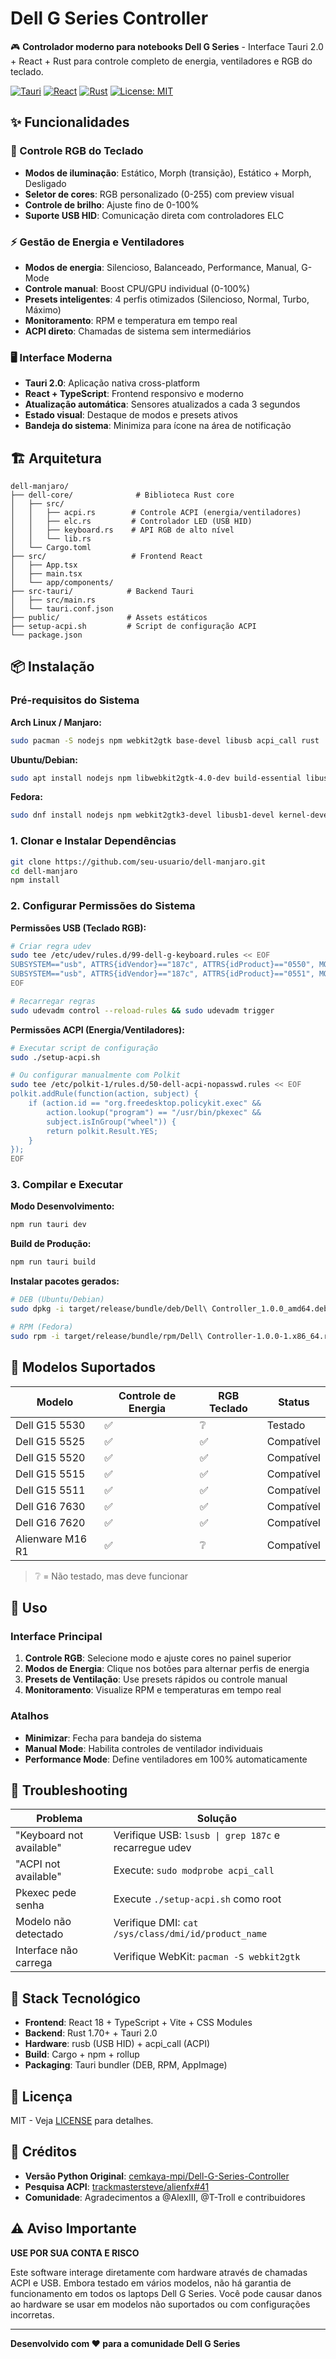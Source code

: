 # Dell G Series Controller

🎮 **Controlador moderno para notebooks Dell G Series** - Interface Tauri 2.0 + React + Rust para controle completo de energia, ventiladores e RGB do teclado.

[![Tauri](https://img.shields.io/badge/Tauri-2.0-24C8DB?style=flat-square)](https://tauri.app/)
[![React](https://img.shields.io/badge/React-18-61DAFB?style=flat-square)](https://reactjs.org/)
[![Rust](https://img.shields.io/badge/Rust-1.70+-000000?style=flat-square)](https://www.rust-lang.org/)
[![License: MIT](https://img.shields.io/badge/License-MIT-yellow.svg?style=flat-square)](https://opensource.org/licenses/MIT)

## ✨ Funcionalidades

### 🎨 Controle RGB do Teclado
- **Modos de iluminação**: Estático, Morph (transição), Estático + Morph, Desligado
- **Seletor de cores**: RGB personalizado (0-255) com preview visual
- **Controle de brilho**: Ajuste fino de 0-100%
- **Suporte USB HID**: Comunicação direta com controladores ELC

### ⚡ Gestão de Energia e Ventiladores
- **Modos de energia**: Silencioso, Balanceado, Performance, Manual, G-Mode
- **Controle manual**: Boost CPU/GPU individual (0-100%)
- **Presets inteligentes**: 4 perfis otimizados (Silencioso, Normal, Turbo, Máximo)
- **Monitoramento**: RPM e temperatura em tempo real
- **ACPI direto**: Chamadas de sistema sem intermediários

### 🖥️ Interface Moderna
- **Tauri 2.0**: Aplicação nativa cross-platform
- **React + TypeScript**: Frontend responsivo e moderno
- **Atualização automática**: Sensores atualizados a cada 3 segundos
- **Estado visual**: Destaque de modos e presets ativos
- **Bandeja do sistema**: Minimiza para ícone na área de notificação

## 🏗️ Arquitetura

```
dell-manjaro/
├── dell-core/              # Biblioteca Rust core
│   ├── src/
│   │   ├── acpi.rs        # Controle ACPI (energia/ventiladores)
│   │   ├── elc.rs         # Controlador LED (USB HID)
│   │   ├── keyboard.rs    # API RGB de alto nível
│   │   └── lib.rs
│   └── Cargo.toml
├── src/                   # Frontend React
│   ├── App.tsx
│   ├── main.tsx
│   └── app/components/
├── src-tauri/            # Backend Tauri
│   ├── src/main.rs
│   └── tauri.conf.json
├── public/               # Assets estáticos
├── setup-acpi.sh         # Script de configuração ACPI
└── package.json
```

## 📦 Instalação

### Pré-requisitos do Sistema

**Arch Linux / Manjaro:**
```bash
sudo pacman -S nodejs npm webkit2gtk base-devel libusb acpi_call rust
```

**Ubuntu/Debian:**
```bash
sudo apt install nodejs npm libwebkit2gtk-4.0-dev build-essential libusb-1.0-0-dev linux-headers-generic rustc cargo
```

**Fedora:**
```bash
sudo dnf install nodejs npm webkit2gtk3-devel libusb1-devel kernel-devel rust cargo
```

### 1. Clonar e Instalar Dependências

```bash
git clone https://github.com/seu-usuario/dell-manjaro.git
cd dell-manjaro
npm install
```

### 2. Configurar Permissões do Sistema

**Permissões USB (Teclado RGB):**
```bash
# Criar regra udev
sudo tee /etc/udev/rules.d/99-dell-g-keyboard.rules << EOF
SUBSYSTEM=="usb", ATTRS{idVendor}=="187c", ATTRS{idProduct}=="0550", MODE="0666"
SUBSYSTEM=="usb", ATTRS{idVendor}=="187c", ATTRS{idProduct}=="0551", MODE="0666"
EOF

# Recarregar regras
sudo udevadm control --reload-rules && sudo udevadm trigger
```

**Permissões ACPI (Energia/Ventiladores):**
```bash
# Executar script de configuração
sudo ./setup-acpi.sh

# Ou configurar manualmente com Polkit
sudo tee /etc/polkit-1/rules.d/50-dell-acpi-nopasswd.rules << EOF
polkit.addRule(function(action, subject) {
    if (action.id == "org.freedesktop.policykit.exec" &&
        action.lookup("program") == "/usr/bin/pkexec" &&
        subject.isInGroup("wheel")) {
        return polkit.Result.YES;
    }
});
EOF
```

### 3. Compilar e Executar

**Modo Desenvolvimento:**
```bash
npm run tauri dev
```

**Build de Produção:**
```bash
npm run tauri build
```

**Instalar pacotes gerados:**
```bash
# DEB (Ubuntu/Debian)
sudo dpkg -i target/release/bundle/deb/Dell\ Controller_1.0.0_amd64.deb

# RPM (Fedora)
sudo rpm -i target/release/bundle/rpm/Dell\ Controller-1.0.0-1.x86_64.rpm
```

## 🎯 Modelos Suportados

| Modelo | Controle de Energia | RGB Teclado | Status |
|--------|-------------------|-------------|---------|
| Dell G15 5530 | ✅ | ❔ | Testado |
| Dell G15 5525 | ✅ | ✅ | Compatível |
| Dell G15 5520 | ✅ | ✅ | Compatível |
| Dell G15 5515 | ✅ | ✅ | Compatível |
| Dell G15 5511 | ✅ | ✅ | Compatível |
| Dell G16 7630 | ✅ | ✅ | Compatível |
| Dell G16 7620 | ✅ | ✅ | Compatível |
| Alienware M16 R1 | ✅ | ❔ | Compatível |

> ❔ = Não testado, mas deve funcionar

## 🚀 Uso

### Interface Principal

1. **Controle RGB**: Selecione modo e ajuste cores no painel superior
2. **Modos de Energia**: Clique nos botões para alternar perfis de energia
3. **Presets de Ventilação**: Use presets rápidos ou controle manual
4. **Monitoramento**: Visualize RPM e temperaturas em tempo real

### Atalhos

- **Minimizar**: Fecha para bandeja do sistema
- **Manual Mode**: Habilita controles de ventilador individuais
- **Performance Mode**: Define ventiladores em 100% automaticamente

## 🔧 Troubleshooting

| Problema | Solução |
|----------|---------|
| "Keyboard not available" | Verifique USB: `lsusb \| grep 187c` e recarregue udev |
| "ACPI not available" | Execute: `sudo modprobe acpi_call` |
| Pkexec pede senha | Execute `./setup-acpi.sh` como root |
| Modelo não detectado | Verifique DMI: `cat /sys/class/dmi/id/product_name` |
| Interface não carrega | Verifique WebKit: `pacman -S webkit2gtk` |

## 🎨 Stack Tecnológico

- **Frontend**: React 18 + TypeScript + Vite + CSS Modules
- **Backend**: Rust 1.70+ + Tauri 2.0
- **Hardware**: rusb (USB HID) + acpi_call (ACPI)
- **Build**: Cargo + npm + rollup
- **Packaging**: Tauri bundler (DEB, RPM, AppImage)

## 📝 Licença

MIT - Veja [LICENSE](LICENSE) para detalhes.

## 🙏 Créditos

- **Versão Python Original**: [cemkaya-mpi/Dell-G-Series-Controller](https://github.com/cemkaya-mpi/Dell-G-Series-Controller)
- **Pesquisa ACPI**: [trackmastersteve/alienfx#41](https://github.com/trackmastersteve/alienfx/issues/41)
- **Comunidade**: Agradecimentos a @AlexIII, @T-Troll e contribuidores

## ⚠️ Aviso Importante

**USE POR SUA CONTA E RISCO**

Este software interage diretamente com hardware através de chamadas ACPI e USB. Embora testado em vários modelos, não há garantia de funcionamento em todos os laptops Dell G Series. Você pode causar danos ao hardware se usar em modelos não suportados ou com configurações incorretas.

---

**Desenvolvido com ❤️ para a comunidade Dell G Series**
